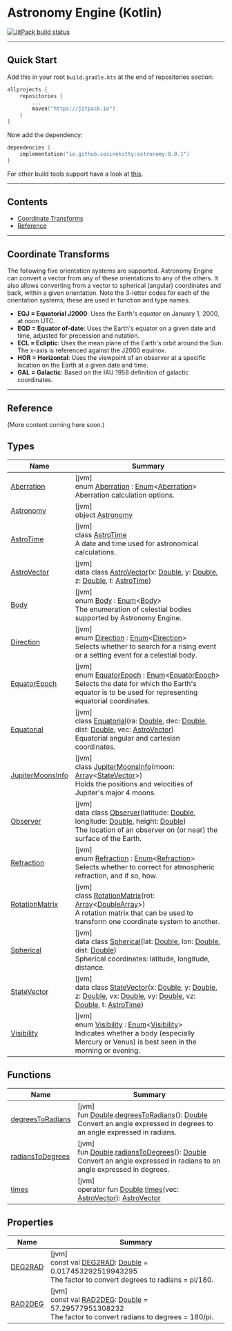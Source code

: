# Astronomy Engine (Kotlin)

[![JitPack build status](https://jitpack.io/v/cosinekitty/astronomy.svg)](https://jitpack.io/#cosinekitty/astronomy)

---

## Quick Start

Add this in your root `build.gradle.kts` at the end of repositories section:
```kotlin
allprojects {
    repositories {
        ...
        maven("https://jitpack.io")
    }
}
```

Now add the dependency:
```kotlin
dependencies {
    implementation("io.github.cosinekitty:astronomy:0.0.1")
}
```

For other build tools support have a look at [this](https://jitpack.io/#cosinekitty/astronomy).

---

## Contents

- [Coordinate Transforms](#coords)
- [Reference](#reference)

---

<a name="coords"></a>
## Coordinate Transforms

The following five orientation systems are supported.
Astronomy Engine can convert a vector from any of these orientations to any of the others.
It also allows converting from a vector to spherical (angular) coordinates and back,
within a given orientation. Note the 3-letter codes for each of the orientation systems;
these are used in function and type names.

- **EQJ = Equatorial J2000**: Uses the Earth's equator on January 1, 2000, at noon UTC.
- **EQD = Equator of-date**: Uses the Earth's equator on a given date and time, adjusted for precession and nutation.
- **ECL = Ecliptic**: Uses the mean plane of the Earth's orbit around the Sun. The x-axis is referenced against the J2000 equinox.
- **HOR = Horizontal**: Uses the viewpoint of an observer at a specific location on the Earth at a given date and time.
- **GAL = Galactic**: Based on the IAU 1958 definition of galactic coordinates.

---

<a name="reference"></a>
## Reference

(More content coming here soon.)


## Types

| Name | Summary |
|---|---|
| [Aberration](doc/-aberration/index.md) | [jvm]<br>enum [Aberration](doc/-aberration/index.md) : [Enum](https://kotlinlang.org/api/latest/jvm/stdlib/kotlin/-enum/index.html)&lt;[Aberration](doc/-aberration/index.md)&gt; <br>Aberration calculation options. |
| [Astronomy](doc/-astronomy/index.md) | [jvm]<br>object [Astronomy](doc/-astronomy/index.md) |
| [AstroTime](doc/-astro-time/index.md) | [jvm]<br>class [AstroTime](doc/-astro-time/index.md)<br>A date and time used for astronomical calculations. |
| [AstroVector](doc/-astro-vector/index.md) | [jvm]<br>data class [AstroVector](doc/-astro-vector/index.md)(x: [Double](https://kotlinlang.org/api/latest/jvm/stdlib/kotlin/-double/index.html), y: [Double](https://kotlinlang.org/api/latest/jvm/stdlib/kotlin/-double/index.html), z: [Double](https://kotlinlang.org/api/latest/jvm/stdlib/kotlin/-double/index.html), t: [AstroTime](doc/-astro-time/index.md)) |
| [Body](doc/-body/index.md) | [jvm]<br>enum [Body](doc/-body/index.md) : [Enum](https://kotlinlang.org/api/latest/jvm/stdlib/kotlin/-enum/index.html)&lt;[Body](doc/-body/index.md)&gt; <br>The enumeration of celestial bodies supported by Astronomy Engine. |
| [Direction](doc/-direction/index.md) | [jvm]<br>enum [Direction](doc/-direction/index.md) : [Enum](https://kotlinlang.org/api/latest/jvm/stdlib/kotlin/-enum/index.html)&lt;[Direction](doc/-direction/index.md)&gt; <br>Selects whether to search for a rising event or a setting event for a celestial body. |
| [EquatorEpoch](doc/-equator-epoch/index.md) | [jvm]<br>enum [EquatorEpoch](doc/-equator-epoch/index.md) : [Enum](https://kotlinlang.org/api/latest/jvm/stdlib/kotlin/-enum/index.html)&lt;[EquatorEpoch](doc/-equator-epoch/index.md)&gt; <br>Selects the date for which the Earth's equator is to be used for representing equatorial coordinates. |
| [Equatorial](doc/-equatorial/index.md) | [jvm]<br>class [Equatorial](doc/-equatorial/index.md)(ra: [Double](https://kotlinlang.org/api/latest/jvm/stdlib/kotlin/-double/index.html), dec: [Double](https://kotlinlang.org/api/latest/jvm/stdlib/kotlin/-double/index.html), dist: [Double](https://kotlinlang.org/api/latest/jvm/stdlib/kotlin/-double/index.html), vec: [AstroVector](doc/-astro-vector/index.md))<br>Equatorial angular and cartesian coordinates. |
| [JupiterMoonsInfo](doc/-jupiter-moons-info/index.md) | [jvm]<br>class [JupiterMoonsInfo](doc/-jupiter-moons-info/index.md)(moon: [Array](https://kotlinlang.org/api/latest/jvm/stdlib/kotlin/-array/index.html)&lt;[StateVector](doc/-state-vector/index.md)&gt;)<br>Holds the positions and velocities of Jupiter's major 4 moons. |
| [Observer](doc/-observer/index.md) | [jvm]<br>data class [Observer](doc/-observer/index.md)(latitude: [Double](https://kotlinlang.org/api/latest/jvm/stdlib/kotlin/-double/index.html), longitude: [Double](https://kotlinlang.org/api/latest/jvm/stdlib/kotlin/-double/index.html), height: [Double](https://kotlinlang.org/api/latest/jvm/stdlib/kotlin/-double/index.html))<br>The location of an observer on (or near) the surface of the Earth. |
| [Refraction](doc/-refraction/index.md) | [jvm]<br>enum [Refraction](doc/-refraction/index.md) : [Enum](https://kotlinlang.org/api/latest/jvm/stdlib/kotlin/-enum/index.html)&lt;[Refraction](doc/-refraction/index.md)&gt; <br>Selects whether to correct for atmospheric refraction, and if so, how. |
| [RotationMatrix](doc/-rotation-matrix/index.md) | [jvm]<br>class [RotationMatrix](doc/-rotation-matrix/index.md)(rot: [Array](https://kotlinlang.org/api/latest/jvm/stdlib/kotlin/-array/index.html)&lt;[DoubleArray](https://kotlinlang.org/api/latest/jvm/stdlib/kotlin/-double-array/index.html)&gt;)<br>A rotation matrix that can be used to transform one coordinate system to another. |
| [Spherical](doc/-spherical/index.md) | [jvm]<br>data class [Spherical](doc/-spherical/index.md)(lat: [Double](https://kotlinlang.org/api/latest/jvm/stdlib/kotlin/-double/index.html), lon: [Double](https://kotlinlang.org/api/latest/jvm/stdlib/kotlin/-double/index.html), dist: [Double](https://kotlinlang.org/api/latest/jvm/stdlib/kotlin/-double/index.html))<br>Spherical coordinates: latitude, longitude, distance. |
| [StateVector](doc/-state-vector/index.md) | [jvm]<br>data class [StateVector](doc/-state-vector/index.md)(x: [Double](https://kotlinlang.org/api/latest/jvm/stdlib/kotlin/-double/index.html), y: [Double](https://kotlinlang.org/api/latest/jvm/stdlib/kotlin/-double/index.html), z: [Double](https://kotlinlang.org/api/latest/jvm/stdlib/kotlin/-double/index.html), vx: [Double](https://kotlinlang.org/api/latest/jvm/stdlib/kotlin/-double/index.html), vy: [Double](https://kotlinlang.org/api/latest/jvm/stdlib/kotlin/-double/index.html), vz: [Double](https://kotlinlang.org/api/latest/jvm/stdlib/kotlin/-double/index.html), t: [AstroTime](doc/-astro-time/index.md)) |
| [Visibility](doc/-visibility/index.md) | [jvm]<br>enum [Visibility](doc/-visibility/index.md) : [Enum](https://kotlinlang.org/api/latest/jvm/stdlib/kotlin/-enum/index.html)&lt;[Visibility](doc/-visibility/index.md)&gt; <br>Indicates whether a body (especially Mercury or Venus) is best seen in the morning or evening. |

## Functions

| Name | Summary |
|---|---|
| [degreesToRadians](doc/degrees-to-radians.md) | [jvm]<br>fun [Double](https://kotlinlang.org/api/latest/jvm/stdlib/kotlin/-double/index.html).[degreesToRadians](doc/degrees-to-radians.md)(): [Double](https://kotlinlang.org/api/latest/jvm/stdlib/kotlin/-double/index.html)<br>Convert an angle expressed in degrees to an angle expressed in radians. |
| [radiansToDegrees](doc/radians-to-degrees.md) | [jvm]<br>fun [Double](https://kotlinlang.org/api/latest/jvm/stdlib/kotlin/-double/index.html).[radiansToDegrees](doc/radians-to-degrees.md)(): [Double](https://kotlinlang.org/api/latest/jvm/stdlib/kotlin/-double/index.html)<br>Convert an angle expressed in radians to an angle expressed in degrees. |
| [times](doc/times.md) | [jvm]<br>operator fun [Double](https://kotlinlang.org/api/latest/jvm/stdlib/kotlin/-double/index.html).[times](doc/times.md)(vec: [AstroVector](doc/-astro-vector/index.md)): [AstroVector](doc/-astro-vector/index.md) |

## Properties

| Name | Summary |
|---|---|
| [DEG2RAD](doc/-d-e-g2-r-a-d.md) | [jvm]<br>const val [DEG2RAD](doc/-d-e-g2-r-a-d.md): [Double](https://kotlinlang.org/api/latest/jvm/stdlib/kotlin/-double/index.html) = 0.017453292519943295<br>The factor to convert degrees to radians = pi/180. |
| [RAD2DEG](doc/-r-a-d2-d-e-g.md) | [jvm]<br>const val [RAD2DEG](doc/-r-a-d2-d-e-g.md): [Double](https://kotlinlang.org/api/latest/jvm/stdlib/kotlin/-double/index.html) = 57.29577951308232<br>The factor to convert radians to degrees = 180/pi. |
